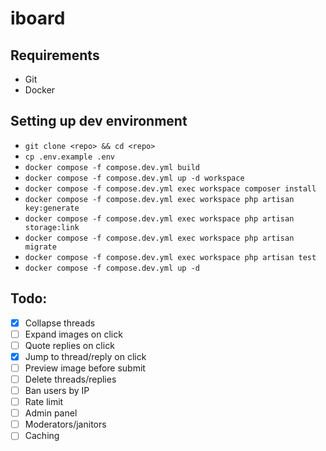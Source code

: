 # iboard

## Requirements

- Git
- Docker

## Setting up dev environment

- `git clone <repo> && cd <repo>`
- `cp .env.example .env`
- `docker compose -f compose.dev.yml build`
- `docker compose -f compose.dev.yml up -d workspace`
- `docker compose -f compose.dev.yml exec workspace composer install`
- `docker compose -f compose.dev.yml exec workspace php artisan key:generate`
- `docker compose -f compose.dev.yml exec workspace php artisan storage:link`
- `docker compose -f compose.dev.yml exec workspace php artisan migrate`
- `docker compose -f compose.dev.yml exec workspace php artisan test`
- `docker compose -f compose.dev.yml up -d`

## Todo:

- [X] Collapse threads
- [ ] Expand images on click
- [ ] Quote replies on click
- [X] Jump to thread/reply on click
- [ ] Preview image before submit
- [ ] Delete threads/replies
- [ ] Ban users by IP
- [ ] Rate limit
- [ ] Admin panel
- [ ] Moderators/janitors
- [ ] Caching
